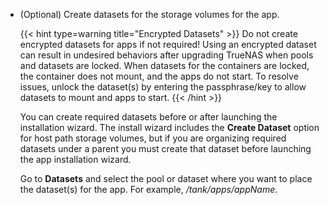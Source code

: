 &NewLine;

* (Optional) Create datasets for the storage volumes for the app.
  
  {{< hint type=warning title="Encrypted Datasets" >}}
  Do not create encrypted datasets for apps if not required!
  Using an encrypted dataset can result in undesired behaviors after upgrading TrueNAS when pools and datasets are locked.
  When datasets for the containers are locked, the container does not mount, and the apps do not start.
  To resolve issues, unlock the dataset(s) by entering the passphrase/key to allow datasets to mount and apps to start.
  {{< /hint >}}

  You can create required datasets before or after launching the installation wizard.
  The install wizard includes the **Create Dataset** option for host path storage volumes, but if you are organizing required datasets under a parent you must create that dataset before launching the app installation wizard.

  Go to **Datasets** and select the pool or dataset where you want to place the dataset(s) for the app.
  For example, */tank/apps/appName*.
